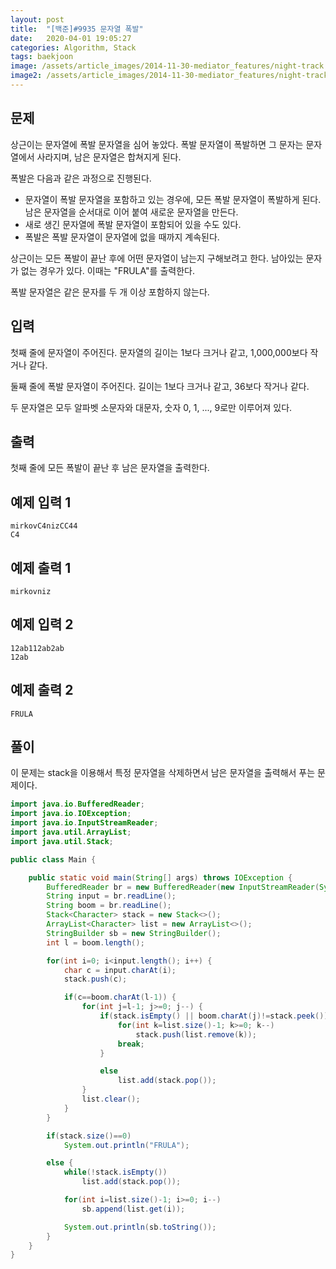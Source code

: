 ```yaml
---
layout: post
title:  "[백준]#9935 문자열 폭발"
date:   2020-04-01 19:05:27
categories: Algorithm, Stack
tags: baekjoon
image: /assets/article_images/2014-11-30-mediator_features/night-track.JPG
image2: /assets/article_images/2014-11-30-mediator_features/night-track-mobile.JPG
---
```


문제
--------------------

상근이는 문자열에 폭발 문자열을 심어 놓았다. 폭발 문자열이 폭발하면 그 문자는 문자열에서 사라지며, 남은 문자열은 합쳐지게 된다.

폭발은 다음과 같은 과정으로 진행된다.

- 문자열이 폭발 문자열을 포함하고 있는 경우에, 모든 폭발 문자열이 폭발하게 된다. 남은 문자열을 순서대로 이어 붙여 새로운 문자열을 만든다.
- 새로 생긴 문자열에 폭발 문자열이 포함되어 있을 수도 있다.
- 폭발은 폭발 문자열이 문자열에 없을 때까지 계속된다.

상근이는 모든 폭발이 끝난 후에 어떤 문자열이 남는지 구해보려고 한다. 남아있는 문자가 없는 경우가 있다. 이때는 "FRULA"를 출력한다.

폭발 문자열은 같은 문자를 두 개 이상 포함하지 않는다.

입력
---------------------------

첫째 줄에 문자열이 주어진다. 문자열의 길이는 1보다 크거나 같고, 1,000,000보다 작거나 같다.

둘째 줄에 폭발 문자열이 주어진다. 길이는 1보다 크거나 같고, 36보다 작거나 같다.

두 문자열은 모두 알파벳 소문자와 대문자, 숫자 0, 1, ..., 9로만 이루어져 있다.

출력
----------------

첫째 줄에 모든 폭발이 끝난 후 남은 문자열을 출력한다.

예제 입력 1 
----------------------

```
mirkovC4nizCC44
C4
```

예제 출력 1 
------------------------

```
mirkovniz
```

예제 입력 2
----------------------

```
12ab112ab2ab
12ab
```

예제 출력 2
------------------------

```
FRULA
```

풀이
--------------------------

이 문제는 stack을 이용해서 특정 문자열을 삭제하면서 남은 문자열을 출력해서 푸는 문제이다.

```java
import java.io.BufferedReader;
import java.io.IOException;
import java.io.InputStreamReader;
import java.util.ArrayList;
import java.util.Stack;

public class Main {

    public static void main(String[] args) throws IOException {
        BufferedReader br = new BufferedReader(new InputStreamReader(System.in));
        String input = br.readLine();
        String boom = br.readLine();
        Stack<Character> stack = new Stack<>();
        ArrayList<Character> list = new ArrayList<>();
        StringBuilder sb = new StringBuilder();
        int l = boom.length();

        for(int i=0; i<input.length(); i++) {
            char c = input.charAt(i);
            stack.push(c);

            if(c==boom.charAt(l-1)) {
                for(int j=l-1; j>=0; j--) {
                    if(stack.isEmpty() || boom.charAt(j)!=stack.peek()) {
                        for(int k=list.size()-1; k>=0; k--)
                            stack.push(list.remove(k));
                        break;
                    }

                    else
                        list.add(stack.pop());
                }
                list.clear();
            }
        }

        if(stack.size()==0)
            System.out.println("FRULA");

        else {
            while(!stack.isEmpty())
                list.add(stack.pop());

            for(int i=list.size()-1; i>=0; i--)
                sb.append(list.get(i));

            System.out.println(sb.toString());
        }
    }
}
```
